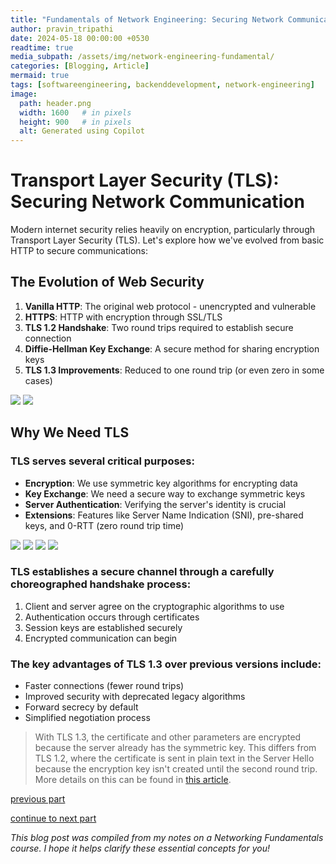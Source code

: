 ```yaml
---
title: "Fundamentals of Network Engineering: Securing Network Communications with TLS - Part 8"
author: pravin_tripathi
date: 2024-05-18 00:00:00 +0530
readtime: true
media_subpath: /assets/img/network-engineering-fundamental/
categories: [Blogging, Article]
mermaid: true
tags: [softwareengineering, backenddevelopment, network-engineering]
image:
  path: header.png
  width: 1600   # in pixels
  height: 900   # in pixels
  alt: Generated using Copilot
---
```


# Transport Layer Security (TLS): Securing Network Communication

Modern internet security relies heavily on encryption, particularly through Transport Layer Security (TLS). Let's explore how we've evolved from basic HTTP to secure communications:

## The Evolution of Web Security
1. **Vanilla HTTP**: The original web protocol - unencrypted and vulnerable
2. **HTTPS**: HTTP with encryption through SSL/TLS
3. **TLS 1.2 Handshake**: Two round trips required to establish secure connection
4. **Diffie-Hellman Key Exchange**: A secure method for sharing encryption keys
5. **TLS 1.3 Improvements**: Reduced to one round trip (or even zero in some cases)

![](image35.png)
![](image28.png)

## Why We Need TLS

### TLS serves several critical purposes:

- **Encryption**: We use symmetric key algorithms for encrypting data
- **Key Exchange**: We need a secure way to exchange symmetric keys
- **Server Authentication**: Verifying the server's identity is crucial
- **Extensions**: Features like Server Name Indication (SNI), pre-shared keys, and 0-RTT (zero round trip time)

![](image43.png)
![](image39.png)
![](image14.png)
![](image36.png)

### TLS establishes a secure channel through a carefully choreographed handshake process:

1. Client and server agree on the cryptographic algorithms to use
2. Authentication occurs through certificates
3. Session keys are established securely
4. Encrypted communication can begin

### The key advantages of TLS 1.3 over previous versions include:
- Faster connections (fewer round trips)
- Improved security with deprecated legacy algorithms
- Forward secrecy by default
- Simplified negotiation process

> With TLS 1.3, the certificate and other parameters are encrypted because the server already has the symmetric key. This differs from TLS 1.2, where the certificate is sent in plain text in the Server Hello because the encryption key isn't created until the second round trip. More details on this can be found in [this article](https://medium.com/@hnasr/the-many-configurations-of-https-4fa005a456ad).

[previous part](../network-engineering-fundamental-part-7)


[continue to next part](../network-engineering-fundamental-part-9)

*This blog post was compiled from my notes on a Networking Fundamentals course. I hope it helps clarify these essential concepts for you!*